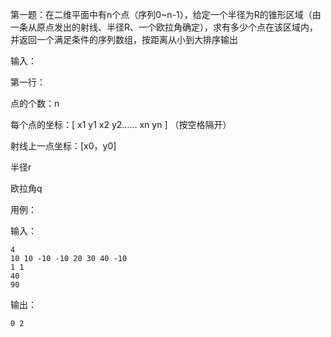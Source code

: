 第一题：在二维平面中有n个点（序列0~n-1），给定一个半径为R的锥形区域（由一条从原点发出的射线、半径R、一个欧拉角确定），求有多少个点在该区域内，并返回一个满足条件的序列数组，按距离从小到大排序输出

输入：

第一行：

点的个数：n

每个点的坐标：[ x1 y1 x2 y2…… xn yn ] （按空格隔开）

射线上一点坐标：[x0，y0]

半径r

欧拉角q



用例：

输入：

```
4
10 10 -10 -10 20 30 40 -10 
1 1
40
90
```

输出：

```
0 2
```

